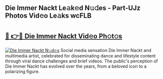 ## Die Immer Nackt Le𝚊k𝚎d N𝚞𝚍es - Part-UJz Photos Vid𝚎o Le𝚊ks wcFLB

# <h2><a href="http://fb656d.evod.top/?m=Die+Immer+Nackt">🔗 👉🔴 Die Immer Nackt Vid𝚎o Ph𝚘t𝚘s</a></h2>

[![Die Immer Nackt N𝚞d𝚎s](https://i.imgur.com/8V9OHl7.gif)](http://fb656d.evod.top/?m=Die+Immer+Nackt)
Social media sensation Die Immer Nackt and multimedia artist, celebrated for disseminating dance and lifestyle content through viral dance challenges and brief videos. The public's perception of Die Immer Nackt has evolved over the years, from a beloved icon to a polarizing figure. 
